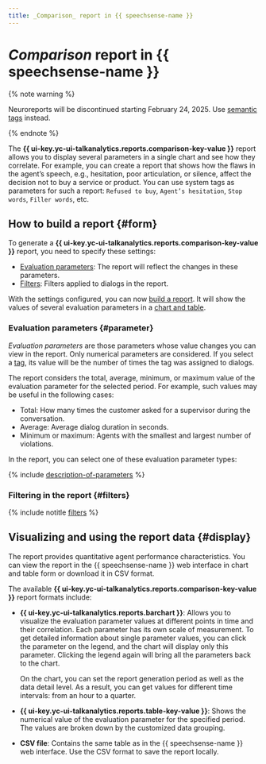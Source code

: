 ```yaml
---
title: _Comparison_ report in {{ speechsense-name }}
---
```


# _Comparison_ report in {{ speechsense-name }}

{% note warning %}

Neuroreports will be discontinued starting February 24, 2025. Use [semantic tags](../tags.md#sense-tags) instead.

{% endnote %}

The **{{ ui-key.yc-ui-talkanalytics.reports.comparison-key-value }}** report allows you to display several parameters in a single chart and see how they correlate. For example, you can create a report that shows how the flaws in the agent’s speech, e.g., hesitation, poor articulation, or silence, affect the decision not to buy a service or product. You can use system tags as parameters for such a report: `Refused to buy`, `Agent’s hesitation`, `Stop words`, `Filler words`, etc.

## How to build a report {#form}

To generate a **{{ ui-key.yc-ui-talkanalytics.reports.comparison-key-value }}** report, you need to specify these settings:

* [Evaluation parameters](#parameter): The report will reflect the changes in these parameters.
* [Filters](#filters): Filters applied to dialogs in the report.

With the settings configured, you can now [build a report](../../operations/data/manage-reports.md#build-a-comparison-report). It will show the values of several evaluation parameters in a [chart and table](#display).

### Evaluation parameters {#parameter}

_Evaluation parameters_ are those parameters whose value changes you can view in the report. Only numerical parameters are considered. If you select a [tag](../tags.md), its value will be the number of times the tag was assigned to dialogs.

The report considers the total, average, minimum, or maximum value of the evaluation parameter for the selected period. For example, such values may be useful in the following cases:

* Total: How many times the customer asked for a supervisor during the conversation.
* Average: Average dialog duration in seconds.
* Minimum or maximum: Agents with the smallest and largest number of violations.

In the report, you can select one of these evaluation parameter types:

{% include [description-of-parameters](../../../_includes/speechsense/reports/parameters.md) %}

### Filtering in the report {#filters}

{% include notitle [filters](../../../_includes/speechsense/reports/filters.md) %}

## Visualizing and using the report data {#display}

The report provides quantitative agent performance characteristics. You can view the report in the {{ speechsense-name }} web interface in chart and table form or download it in CSV format.

The available **{{ ui-key.yc-ui-talkanalytics.reports.comparison-key-value }}** report formats include:

* **{{ ui-key.yc-ui-talkanalytics.reports.barchart }}**: Allows you to visualize the evaluation parameter values at different points in time and their correlation. Each parameter has its own scale of measurement. To get detailed information about single parameter values, you can click the parameter on the legend, and the chart will display only this parameter. Clicking the legend again will bring all the parameters back to the chart.

    On the chart, you can set the report generation period as well as the data detail level. As a result, you can get values for different time intervals: from an hour to a quarter.

* **{{ ui-key.yc-ui-talkanalytics.reports.table-key-value }}**: Shows the numerical value of the evaluation parameter for the specified period. The values are broken down by the customized data grouping.
* **CSV file**: Contains the same table as in the {{ speechsense-name }} web interface. Use the CSV format to save the report locally.
